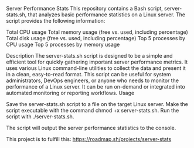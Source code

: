Server Performance Stats
This repository contains a Bash script, server-stats.sh, that analyzes basic performance statistics on a Linux server. The script provides the following information:

Total CPU usage
Total memory usage (free vs. used, including percentage)
Total disk usage (free vs. used, including percentage)
Top 5 processes by CPU usage
Top 5 processes by memory usage

Description
The server-stats.sh script is designed to be a simple and efficient tool for quickly gathering important server performance metrics. It uses various Linux command-line utilities to collect the data and present it in a clean, easy-to-read format.
This script can be useful for system administrators, DevOps engineers, or anyone who needs to monitor the performance of a Linux server. It can be run on-demand or integrated into automated monitoring or reporting workflows.
Usage

Save the server-stats.sh script to a file on the target Linux server.
Make the script executable with the command chmod +x server-stats.sh.
Run the script with ./server-stats.sh.

The script will output the server performance statistics to the console.

This project is to fulfill this: https://roadmap.sh/projects/server-stats
